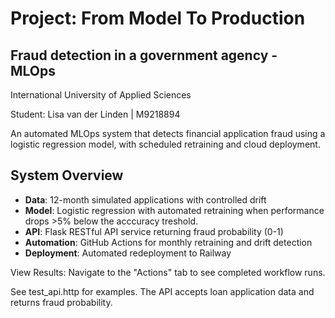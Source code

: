 ﻿
# Project: From Model To Production
##  Fraud detection in a government agency - MLOps

International University of Applied Sciences

Student: Lisa van der Linden | M9218894

An automated MLOps system that detects financial application fraud using a logistic regression model, with scheduled retraining and cloud deployment.

## System Overview

- **Data**: 12-month simulated applications with controlled drift
- **Model**: Logistic regression with automated retraining when performance drops >5% below the acccuracy treshold. 
- **API**: Flask RESTful API service returning fraud probability (0-1)
- **Automation**: GitHub Actions for monthly retraining and drift detection
- **Deployment**: Automated redeployment to Railway

View Results: Navigate to the "Actions" tab to see completed workflow runs.

See test_api.http for examples. The API accepts loan application data and returns fraud probability.



